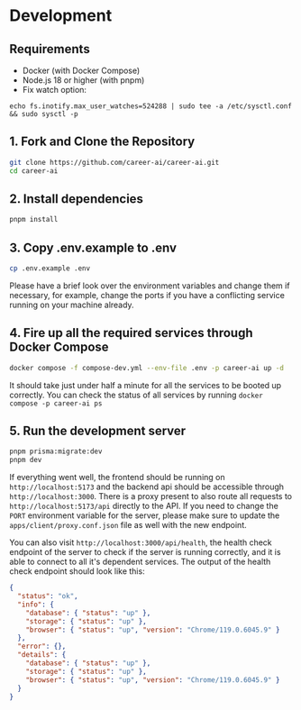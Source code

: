 # Development

## Requirements

- Docker (with Docker Compose)
- Node.js 18 or higher (with pnpm)
- Fix watch option:

```
echo fs.inotify.max_user_watches=524288 | sudo tee -a /etc/sysctl.conf && sudo sysctl -p
```

## 1. Fork and Clone the Repository

```sh
git clone https://github.com/career-ai/career-ai.git
cd career-ai
```

## 2. Install dependencies

```sh
pnpm install
```

## 3. Copy .env.example to .env

```sh
cp .env.example .env
```

Please have a brief look over the environment variables and change them if necessary, for example, change the ports if you have a conflicting service running on your machine already.

## 4. Fire up all the required services through Docker Compose

```sh
docker compose -f compose-dev.yml --env-file .env -p career-ai up -d
```

It should take just under half a minute for all the services to be booted up correctly. You can check the status of all services by running `docker compose -p career-ai ps`

## 5. Run the development server

```sh
pnpm prisma:migrate:dev
pnpm dev
```

If everything went well, the frontend should be running on `http://localhost:5173` and the backend api should be accessible through `http://localhost:3000`. There is a proxy present to also route all requests to `http://localhost:5173/api` directly to the API. If you need to change the `PORT` environment variable for the server, please make sure to update the `apps/client/proxy.conf.json` file as well with the new endpoint.

You can also visit `http://localhost:3000/api/health`, the health check endpoint of the server to check if the server is running correctly, and it is able to connect to all it's dependent services. The output of the health check endpoint should look like this:

```json
{
  "status": "ok",
  "info": {
    "database": { "status": "up" },
    "storage": { "status": "up" },
    "browser": { "status": "up", "version": "Chrome/119.0.6045.9" }
  },
  "error": {},
  "details": {
    "database": { "status": "up" },
    "storage": { "status": "up" },
    "browser": { "status": "up", "version": "Chrome/119.0.6045.9" }
  }
}
```
